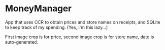 # MoneyManager

App that uses OCR to obtain prices and store names on receipts, and SQLite to keep track of my spending. (Yes, I'm this lazy...)

First image crop is for price, second image crop is for store name, date is auto-generated.
